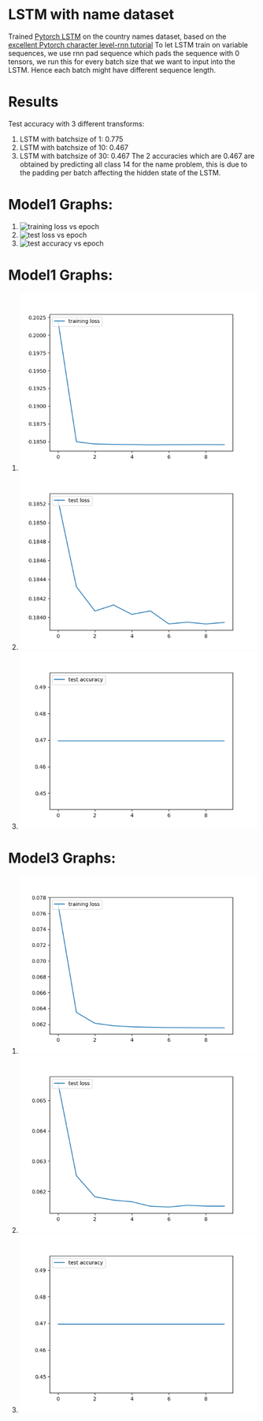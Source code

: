 # LSTM with name dataset

Trained [Pytorch LSTM](https://github.com/pytorch/pytorch/blob/master/torch/nn/modules/rnn.py) on the country names dataset, based on the [excellent Pytorch character level-rnn tutorial](https://pytorch.org/tutorials/intermediate/char_rnn_classification_tutorial.html)
To let LSTM train on variable sequences, we use rnn pad sequence which pads the sequence with 0 tensors, we run this for every batch size that we want to input into the LSTM. Hence each batch might have different sequence length.  

# Results
Test accuracy with 3 different transforms:  
1. LSTM with batchsize of 1: 0.775
2. LSTM with batchsize of 10: 0.467
3. LSTM with batchsize of 30: 0.467
The 2 accuracies which are 0.467 are obtained by predicting all class 14 for the name problem, this is due to the padding per batch affecting the hidden state of the LSTM.

# Model1 Graphs:
1. ![training loss vs epoch](./results/model_1_training_loss.png)
2. ![test loss vs epoch](./results/model_1_test_loss.png)
3. ![test accuracy vs epoch](./results/model_1_test_acc.png)

# Model1 Graphs:
1. ![training loss vs epoch](./results/model_2_training_loss.png)
2. ![test loss vs epoch](./results/model_2_test_loss.png)
3. ![test accuracy vs epoch](./results/model_2_test_acc.png)

# Model3 Graphs:
1. ![training loss vs epoch](./results/model_3_training_loss.png)
2. ![test loss vs epoch](./results/model_3_test_loss.png)
3. ![test accuracy vs epoch](./results/model_3_test_acc.png)
